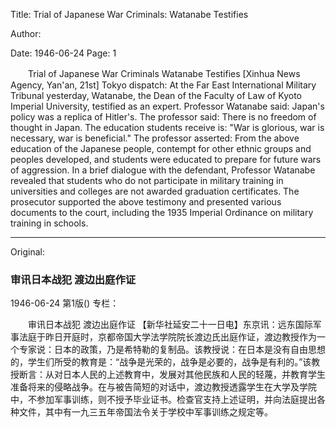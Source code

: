 Title: Trial of Japanese War Criminals: Watanabe Testifies

Author:

Date: 1946-06-24
Page: 1

　　Trial of Japanese War Criminals
    Watanabe Testifies
    [Xinhua News Agency, Yan'an, 21st] Tokyo dispatch: At the Far East International Military Tribunal yesterday, Watanabe, the Dean of the Faculty of Law of Kyoto Imperial University, testified as an expert. Professor Watanabe said: Japan's policy was a replica of Hitler's. The professor said: There is no freedom of thought in Japan. The education students receive is: "War is glorious, war is necessary, war is beneficial." The professor asserted: From the above education of the Japanese people, contempt for other ethnic groups and peoples developed, and students were educated to prepare for future wars of aggression. In a brief dialogue with the defendant, Professor Watanabe revealed that students who do not participate in military training in universities and colleges are not awarded graduation certificates. The prosecutor supported the above testimony and presented various documents to the court, including the 1935 Imperial Ordinance on military training in schools.



<hr /> 

Original: 


### 审讯日本战犯  渡边出庭作证

1946-06-24
第1版()
专栏：

　　审讯日本战犯
    渡边出庭作证
    【新华社延安二十一日电】东京讯：远东国际军事法庭于昨日开庭时，京都帝国大学法学院院长渡边氏出庭作证，渡边教授作为一个专家说：日本的政策，乃是希特勒的复制品。该教授说：在日本是没有自由思想的，学生们所受的教育是：“战争是光荣的，战争是必要的，战争是有利的。”该教授断言：从对日本人民的上述教育中，发展对其他民族和人民的轻蔑，并教育学生准备将来的侵略战争。在与被告简短的对话中，渡边教授透露学生在大学及学院中，不参加军事训练，则不授予毕业证书。检查官支持上述证明，并向法庭提出各种文件，其中有一九三五年帝国法令关于学校中军事训练之规定等。
